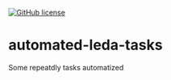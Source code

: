 [![GitHub license](https://img.shields.io/badge/license-MIT-blue.svg)](https://raw.githubusercontent.com/gabrielfern/automated-leda-tasks/master/LICENSE)

# automated-leda-tasks

  Some repeatdly tasks automatized
